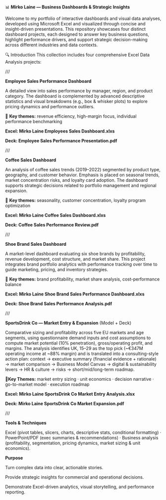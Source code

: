 📊 **Mirko Laine — Business Dashboards & Strategic Insights**

Welcome to my portfolio of interactive dashboards and visual data analyses, developed using Microsoft Excel and visualized through concise and insight-driven presentations. This repository showcases four distinct dashboard projects, each designed to answer key business questions, highlight performance drivers, and support strategic decision-making across different industries and data contexts.

🔍 Introduction This collection includes four comprehensive Excel Data Analysis projects:

///

**Employee Sales Performance Dashboard**

A detailed view into sales performance by manager, region, and product category. The dashboard is complemented by advanced descriptive statistics and visual breakdowns (e.g., box & whisker plots) to explore pricing dynamics and performance outliers.

🔑 **Key themes:** revenue efficiency, high-margin focus, individual performance benchmarking

**Excel: Mirko Laine Employees Sales Dashboard.xlxs**

**Deck: Employee Sales Performance Presentation.pdf**

///


**Coffee Sales Dashboard**

An analysis of coffee sales trends (2019–2022) segmented by product type, geography, and customer behavior. Emphasis is placed on seasonal trends, market concentration risks, and loyalty card adoption. The dashboard supports strategic decisions related to portfolio management and regional expansion.

🔑 **Key themes:** seasonality, customer concentration, loyalty program optimization

**Excel: Mirko Laine Coffee Sales Dashboard.xlxs**

**Deck: Coffee Sales Performance Review.pdf**

///


**Shoe Brand Sales Dashboard**

A market-level dashboard evaluating six shoe brands by profitability, revenue development, cost structure, and market share. This project integrates brand portfolio analytics with performance tracking over time to guide marketing, pricing, and inventory strategies.

🔑 **Key themes:** brand profitability, market share analysis, cost-performance balance

**Excel: Mirko Laine Shoe Brand Sales Performance Dashboard.xlxs**

**Deck: Shoe Brand Sales Performance Analysis.pdf**

///


**SportsDrink Co — Market Entry & Expansion** (Model + Deck)

Comparative sizing and profitability across five EU markets and age segments, using questionnaire demand inputs and cost assumptions to compute market potential (10% penetration), gross/operating profit, and margins. The analysis identifies UK, 15–29 as the top pick (~€347M operating income at ~88% margin) and is translated into a consulting-style action plan: context → executive summary (financial evidence + rationale) → market comparison → Business Model Canvas → digital & sustainability levers → HR & culture → risks → short/mid/long-term roadmap.

🔑**Key Themes:** market entry sizing · unit economics · decision narrative · go-to-market model · execution roadmap

**Excel: Mirko Laine SportsDrink Co Market Entry Analysis.xlsx**

**Deck: Mirko Laine SportsDrink Co Market Expansion.pdf**

///

**Tools & Techniques**

Excel (pivot tables, slicers, charts, descriptive stats, conditional formatting) · PowerPoint/PDF (exec summaries & recommendations) · Business analysis (profitability, segmentation, pricing dynamics, market sizing & unit economics).

**Purpose**

Turn complex data into clear, actionable stories.

Provide strategic insights for commercial and operational decisions.

Demonstrate Excel-driven analytics, visual storytelling, and performance reporting.
